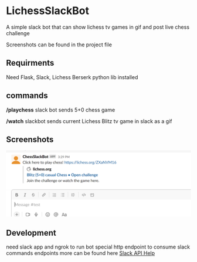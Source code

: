 # LichessSlackBot
A simple slack bot that can show lichess tv games in gif and post live chess challenge 

Screenshots can be found in the project file

## Requirments 
Need Flask, Slack, Lichess Berserk python lib installed 

## commands 

**/playchess** 
slack bot sends 5+0 chess game

**/watch**
slackbot sends current Lichess Blitz tv game in slack as a gif

## Screenshots
![image](https://raw.githubusercontent.com/jalpp/LichessSlackBot/main/pythonbot/screenshot1.PNG)

## Development 
need slack app and ngrok to run bot special http endpoint to consume slack commands endpoints 
more can be found here [Slack API Help](https://slack.com/help/articles/115005265703-Create-a-bot-for-your-workspace)
